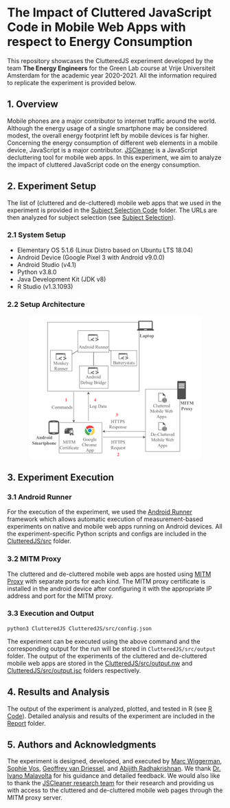 # The Impact of Cluttered JavaScript Code in Mobile Web Apps with respect to Energy Consumption

This repository showcases the ClutteredJS experiment developed by the team **The Energy Engineers** for the Green Lab course at Vrije Universiteit Amsterdam for the academic year 2020-2021. All the information required to replicate the experiment is provided below.

## 1. Overview

Mobile phones are a major contributor to internet traffic around the world. Although the energy usage of a single smartphone may be considered modest, the overall energy footprint left by mobile devices is far higher. Concerning the energy consumption of different web elements in a mobile device, JavaScript is a major contributor. [JSCleaner](https://github.com/comnetsAD/MITM_JSCleaner) is a JavaScript decluttering tool for mobile web apps. In this experiment, we aim to analyze the impact of cluttered JavaScript code on the energy consumption.

## 2. Experiment Setup

The list of (cluttered and de-cluttered) mobile web apps that we used in the experiment is provided in the [Subject Selection Code](./Subject%20Selection%20Code) folder. The URLs are then analyzed for subject selection (see [Subject Selection](./Subject%20Selection%20Code/subjectSelection.ipynb)).

### 2.1 System Setup

- Elementary OS 5.1.6 (Linux Distro based on Ubuntu LTS 18.04)
- Android Device (Google Pixel 3 with Android v9.0.0)
- Android Studio (v4.1)
- Python v3.8.0
- Java Development Kit (JDK v8)
- R Studio (v1.3.1093)

### 2.2 Setup Architecture
<p align="center">
<img src="./docs/architecture.png" alt="Setup Architecture" width="400"/>
</p>

## 3. Experiment Execution

### 3.1 Android Runner

For the execution of the experiment, we used the [Android Runner](https://github.com/S2-group/android-runner) framework which allows automatic execution of measurement-based experiments on native and mobile web apps running on Android devices. All the experiment-specific Python scripts and configs are included in the [ClutteredJS/src](./ClutteredJS/src) folder.

### 3.2 MITM Proxy

The cluttered and de-cluttered mobile web apps are hosted using [MITM Proxy](https://mitmproxy.org/) with separate ports for each kind. The MITM proxy certificate is installed in the android device after configuring it with the appropriate IP address and port for the MITM proxy.


### 3.3 Execution and Output
```
python3 ClutteredJS ClutteredJS/src/config.json
```

The experiment can be executed using the above command and the corresponding output for the run will be stored in `ClutteredJS/src/output` folder.
The output of the experiments of the cluttered and de-cluttered mobile web apps are stored in the [ClutteredJS/src/output.nw](./ClutteredJS/src/output.nw) and [ClutteredJS/src/output.jsc](./ClutteredJS/src/output.jsc) folders respectively.

## 4. Results and Analysis

The output of the experiment is analyzed, plotted, and tested in R (see [R Code](./R%20Code)). Detailed analysis and results of the experiment are included in the [Report](./Report) folder.

## 5. Authors and Acknowledgments

The experiment is designed, developed, and executed by [Marc Wiggerman](mailto:m.g.wiggerman@student.vu.nl), [Sophie Vos](mailto:s.o.vos@student.vu.nl), [Geoffrey van Driessel](mailto:g.r.van.driessel@student.vu.nl), and [Abijith Radhakrishnan](mailto:mail@abijith.net). 
We thank [Dr. Ivano Malavolta](http://www.ivanomalavolta.com/) for his guidance and detailed feedback. We would also like to thank the [JSCleaner research team](https://nyuscholars.nyu.edu/en/publications/jscleaner-de-cluttering-mobile-webpages-through-javascript-cleanu) for their research and providing us with access to the cluttered and de-cluttered mobile web pages through the MITM proxy server.
